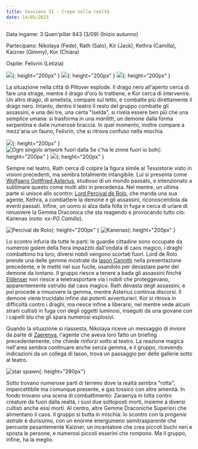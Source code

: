 ```yaml
---
title: Sessione 31 - Crepe nella realtà
date: 14/05/2023
---
```


Data ingame: 3 Quen'pillar 843 (3/09) (Inizio autunno)

Partecipano: Nikolaya (Fede), Rath (Salo), Kir (Jack), Kethra (Camilla), Kaizner (Gimmy), Kor (Chiara)

Ospite: Felivrin (Letizia)

![](https://www.aidedd.org/dnd/images/black-dragon.jpg){: height="200px" } ![](https://www.aidedd.org/dnd/images/gold-dragon.jpg){: height="200px" } ![](https://cdna.artstation.com/p/assets/images/images/048/323/388/large/joshua-raphael-upload2.jpg?1649766187){: height="200px" }

La situazione nella città di Piltover esplode. Il drago nero all'aperto cerca di fare una strage, mentre il drago d'oro lo trattiene, e Kor cerca di intervenire. Un altro drago, di ametista, compare sul tetto, e combatte più direttamente il drago nero. Intanto, dentro il teatro il resto del gruppo combatte gli assassini, e una dei tre, una certa "Iselda", si rivela essere ben più che una semplice umana: si trasforma in una *marilith*, un demone dalla forma serpentina e dalle numerose braccia. In quel momento, inoltre compare a mezz'aria un fauno, Felivrin, che si ritrova confuso nella mischia.

![]({{site.data.img.asterius_mad}}){: height="200px" } ![](https://www.aidedd.org/dnd/images/demon-marilith.jpg "Ogni singolo artwork fuori dalla 5e c'ha le zinne fuori io boh"){: height="200px" } ![]({{site.data.img.kethra}}){: height="200px" }

Sempre nel teatro, Rath cerca di colpire la figura simile al Tessistorie visto in visioni precedenti, ma sembra totalmente intangibile. Lui si presenta come [Wolfgang Gottfried Asterius]({{site.baseurl}}/xho/npc/fog#asterius-il-tessistorie), studioso di un mondo passato, e intenzionato a sublimare questo come molti altri in precedenza. Nel mentre, un ultima parte si unisce allo scontro: [Lord Percival de Rolo]({{site.baseurl}}/xho/npc/taldorei#lord-percival-de-rolo), che manda una sua agente, Kethra, a combattere la demone e gli assassini, riconoscendola da eventi passati. Infine, un uomo si alza dalla folla in fuga e cerca di urlare di rimuovere la Gemma Draconica che sta reagendo e provocando tutto ciò: Kanenas (*nota: ex-PG Camilla*).

![]({{site.data.img.oldpercy}} "Percival de Rolo"){: height="200px" } ![]({{site.data.img.kanenas}} "Kanenas"){: height="200px" }

Lo scontro infuria da tutte le parti: le guardie cittadine sono occupate da numerosi golem della fiera impazziti dall'ondata di caos magico, i draghi combattono tra loro, diversi nobili vengono scortati fuori. Lord de Rolo prende una delle gemme mostrate da [Iason Cannith]({{site.baseurl}}/xho/npc/taldorei#iason-cannith) nella presentazione precedente, e le mette nel suo fucile, usandolo per devastare parte del demone da lontano. Il gruppo riesce a tenere a bada gli assassini finchè [Eldenser]({{site.baseurl}}/xho/npc/frestynn#eldenser) non riesce a teletrasportare via i nobili che proteggevano, apparentemente ostruito dal caos magico. Rath devasta degli assassini, e poi procede a rimuovere la gemma, mentre Asterius continua discorsi. Il demone viene trucidato infine dai potenti avventurieri. Kor si ritrova in difficoltà contro i draghi, ma riesce infine a liberarsi, nel mentre vede alcuni strani cultisti in fuga con degli oggetti luminosi, inseguiti da una giovane con i capelli blu che gli spara numerosi esplosivi.

Quando la situazione si riassesta, Nikolaya riceve un messaggio di *inviare* da parte di [Zaerenya]({{site.baseurl}}/xho/npc/krynn#zaraenya-mirimm), l'agente che aveva loro fatto un briefing precedentemente, che chiede rinforzi sotto al teatro. La reazione magica nell'area sembra continuare anche senza gemma, e il gruppo, ricevendo indicazioni da un collega di Iason, trova un passaggio per delle gallerie sotto al teatro.

![star spawn](https://i.imgur.com/q2aaPtZ.png "Progenie Astrale"){: height="280px"}

Sotto trovano numerose parti di terreno dove la realtà sembra "rotta", impercettibile ma comunque presente, e gas tossico con altre amenità. In fondo trovano una scena di combattimento: Zaraenya in lotta contro creature da fuori dalla realtà, i suoi due sottoposti morti, insieme a diversi cultisti anche essi morti. Al centro, altre Gemme Draconiche Superiori che alimentano il caos. Il gruppo si butta in mischia: lo scontro con la *progenie astrale* è durissimo, con un enorme energumeno semitrasparente che percuote pesantemente Kaizner, un incantatore che crea piccoli buchi neri e sposta le persone, e numerosi piccoli esserini che rompono. Ma il gruppo, infine, ha la meglio.